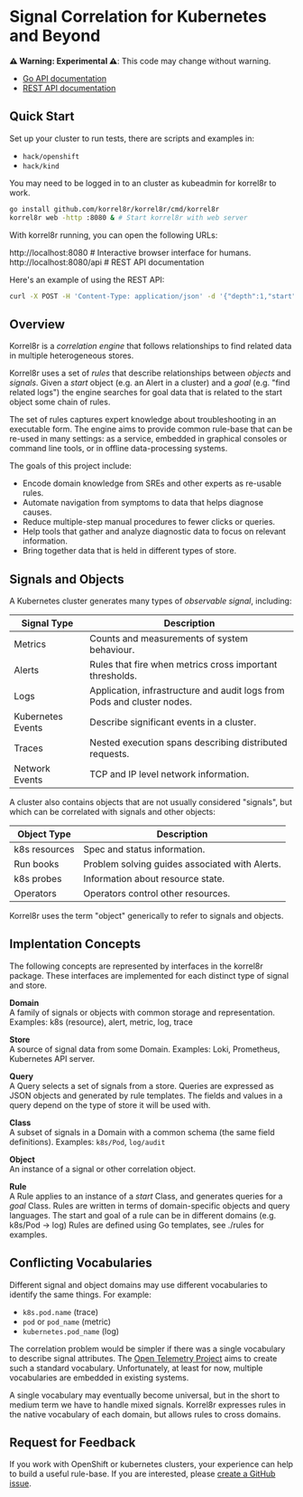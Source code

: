 # Signal Correlation for Kubernetes and Beyond

**⚠ Warning: Experimental ⚠**: This code may change without warning.

- [Go API documentation](https://pkg.go.dev/github.com/korrel8r/korrel8r/pkg/korrel8r)
- [REST API documentation](pkg/api/docs/swagger.md)

## Quick Start ##

Set up your cluster to run tests, there are scripts and examples in:
- `hack/openshift`
- `hack/kind`

You may need to be logged in to an cluster as kubeadmin for korrel8r to work.

```bash
go install github.com/korrel8r/korrel8r/cmd/korrel8r
korrel8r web -http :8080 & # Start korrel8r with web server
```

With korrel8r running, you can open the following URLs:

http://localhost:8080     # Interactive browser interface for humans.
http://localhost:8080/api # REST API documentation

Here's an example of using the REST API: 

``` bash
curl -X POST -H 'Content-Type: application/json' -d '{"depth":1,"start":{"class":"Namespace.k8s","objects":[{"apiVersion":"v1","kind":"Namespace","metadata":{"name":"default"}}]}}' http://localhost:8080/api/v1alpha1/graph/neighbours
```

## Overview ##

Korrel8r is a *correlation engine* that follows relationships to find related data in multiple heterogeneous stores.

Korrel8r uses a set of *rules* that describe relationships between *objects* and *signals*. 
Given a *start* object (e.g. an Alert in a cluster) and a *goal* (e.g. "find related logs") the engine searches 
for goal data that is related to the start object some chain of rules.

The set of rules captures expert knowledge about troubleshooting in an executable form.
The engine aims to provide common rule-base that can be re-used in many settings:
as a service, embedded in graphical consoles or command line tools, or in offline data-processing systems.

The goals of this project include:

- Encode domain knowledge from SREs and other experts as re-usable rules.
- Automate navigation from symptoms to data that helps diagnose causes.
- Reduce multiple-step manual procedures to fewer clicks or queries.
- Help tools that gather and analyze diagnostic data to focus on relevant information.
- Bring together data that is held in different types of store.

## Signals and Objects ##

A Kubernetes cluster generates many types of *observable signal*, including:

| Signal Type       | Description                                                             |
|-------------------|-------------------------------------------------------------------------|
| Metrics           | Counts and measurements of system behaviour.                            |
| Alerts            | Rules that fire when metrics cross important thresholds.                |
| Logs              | Application, infrastructure and audit logs from Pods and cluster nodes. |
| Kubernetes Events | Describe significant events in a cluster.                               |
| Traces            | Nested execution spans describing distributed requests.                 |
| Network Events    | TCP and IP level network information.                                   |

A cluster also contains objects that are not usually considered "signals",
but which can be correlated with signals and other objects:

| Object Type   | Description                                    |
|---------------|------------------------------------------------|
| k8s resources | Spec and status information.                   |
| Run books     | Problem solving guides associated with Alerts. |
| k8s probes    | Information about resource state.              |
| Operators     | Operators control other resources.             |

Korrel8r uses the term "object" generically to refer to signals and objects.

## Implentation Concepts ##

The following concepts are represented by interfaces in the korrel8r package.
These interfaces are implemented for each distinct type of signal and store.

**Domain** \
A family of signals or objects with common storage and representation.
Examples: k8s (resource), alert, metric, log, trace

**Store** \
A source of signal data from some Domain.
Examples: Loki, Prometheus, Kubernetes API server.

**Query**  \
A Query selects a set of signals from a store.
Queries are expressed as JSON objects and generated by rule templates.
The fields and values in a query depend on the type of store it will be used with.

**Class**  \
A subset of signals in a Domain with a common schema (the same field definitions).
Examples: `k8s/Pod`, `log/audit`

**Object** \
An instance of a signal or other correlation object.

**Rule**  \
A Rule applies to an instance of a *start* Class, and generates queries for a *goal* Class.
Rules are written in terms of domain-specific objects and query languages.
The start and goal of a rule can be in different domains (e.g. k8s/Pod → log)
Rules are defined using Go templates, see ./rules for examples.

## Conflicting Vocabularies ##

Different signal and object domains may use different vocabularies to identify the same things.
For example:

- `k8s.pod.name` (trace)
- `pod` or `pod_name` (metric)
- `kubernetes.pod_name` (log)

The correlation problem would be simpler if there was a single vocabulary to describe signal attributes.
The [Open Telemetry Project](https://opentelemetry.io/) aims to create such a standard vocabulary.
Unfortunately, at least for now, multiple vocabularies are embedded in existing systems.

A single vocabulary may eventually become universal, but in the short to medium term we have to handle mixed signals.
Korrel8r expresses rules in the native vocabulary of each domain, but allows rules to cross domains.

## Request for Feedback ##

If you work with OpenShift or kubernetes clusters, your experience can help to build a useful rule-base.
If you are interested, please [create a GitHub issue](https://github.com/korrel8r/korrel8r/issues/new?assignees=&labels=enhancement&template=feature_request.md&title=%5BRFE%5D).
